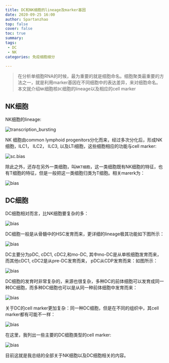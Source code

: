 ```yaml
---
title: DC和NK细胞的lineage及marker基因
date: 2020-09-25 16:00
author: Spartanzhao
top: false
cover: false
toc: true
summary:
tags: 
 - DC
 - NK
categories: 免疫细胞细分

---
```


> 在分析单细胞RNA的时候，最为重要的就是细胞命名。细胞聚类最重要的方法之一，就是利用marker基因在不同细胞中的表达差异，来对细胞命名。本文就介绍`NK`细胞核`DC`细胞的lineage以及相应的cell marker

## NK细胞

NK细胞的lineage:

![transcription_bursting](./figure/DC_marker/common_lymphoid_progenitors.png)


NK 细胞由common lymphoid progenitors分化而来，经过多次分化后，形成NK细胞，ILC1， ILC2， ILC3, 以及LTi细胞，这些细胞相应的功能与cell marker:

![sc.bias](./figure/DC_marker/Innate_lymphoid_cells.png)

除此之外，还存在另外一类细胞，叫`NKT细胞`，这一类细胞既有NK细胞的特征，也有T细胞的特征，但是一般把这一类细胞归类为T细胞。相关marerk为：

![bias](./figure/DC_marker/NKT.png)

## DC细胞
DC细胞相对而言，比NK细胞要复杂的多：

![bias](./figure/DC_marker/DC_lineage1.png)

DC细胞一般是从骨髓中的HSC发育而来，更详细的lineage极其功能如下图所示：

![bias](./figure/DC_marker/DC_lineage2.png)

DC主要分为pDC, cDC1, cDC2,和mo-DC, 其中mo-DC是从单核细胞发育而来，而其他cDC1, cDC2是从pre-DC发育而来， pDC从CDP发育而来：如图所示：

![bias](./figure/DC_marker/DC_lineage3.png)

DC细胞的发育时非常复杂的，来源也很复杂，多种DC的前体细胞可以发育成同一种DC细胞，而多种DC细胞也可以是从同一种前体细胞中发育而来：

![bias](./figure/DC_marker/DC_lineage4.png)

关于DC的cell marker更加复杂：同一种DC细胞，但是在不同的组织中，其cell marker都有可能不一样：

![bias](./figure/DC_marker/Dendritic_cells.png)



在这里，我列出一些主要的DC细胞类型的cell marker:

![bias](./figure/DC_marker/DCs.png)

目前这就是我总结的全部关于NK细胞以及DC细胞相关的内容。

